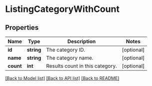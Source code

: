 # ListingCategoryWithCount

## Properties
Name | Type | Description | Notes
------------ | ------------- | ------------- | -------------
**id** | **string** | The category ID. | [optional] 
**name** | **string** | The category name. | [optional] 
**count** | **int** | Results count in this category. | [optional] 

[[Back to Model list]](../../README.md#documentation-for-models) [[Back to API list]](../../README.md#documentation-for-api-endpoints) [[Back to README]](../../README.md)

